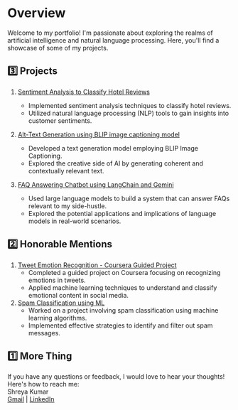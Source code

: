 # Overview
Welcome to my portfolio! I'm passionate about exploring the realms of artificial intelligence and natural language processing. Here, you'll find a showcase of some of my projects.

## 3️⃣ Projects
1. [Sentiment Analysis to Classify Hotel Reviews](sentiment-analysis)
    * Implemented sentiment analysis techniques to classify hotel reviews. 
    * Utilized natural language processing (NLP) tools to gain insights into customer sentiments.

2. [Alt-Text Generation using BLIP image captioning model](alt-text_generation)
    * Developed a text generation model employing BLIP Image Captioning.
    * Explored the creative side of AI by generating coherent and contextually relevant text.

3. [FAQ Answering Chatbot using LangChain and Gemini](improv-llm-qna)
    * Used large language models to build a system that can answer FAQs relevant to my side-hustle. 
    * Explored the potential applications and implications of language models in real-world scenarios.

## 2️⃣ Honorable Mentions
1. [Tweet Emotion Recognition - Coursera Guided Project](https://www.coursera.org/account/accomplishments/certificate/XN3VVC2RN68Q)
    * Completed a guided project on Coursera focusing on recognizing emotions in tweets. 
    * Applied machine learning techniques to understand and classify emotional content in social media.
2. [Spam Classification using ML](https://shreyakumar.dev/2023/06/27/spam-detection-ml/)
    * Worked on a project involving spam classification using machine learning algorithms.
    * Implemented effective strategies to identify and filter out spam messages.


## 1️⃣ More Thing
If you have any questions or feedback, I would love to hear your thoughts! Here's how to reach me: <br>
Shreya Kumar <br>
[Gmail](mailto:shreyakumar31@gmail.com) | [LinkedIn](https://www.linkedin.com/in/alt-shreya)